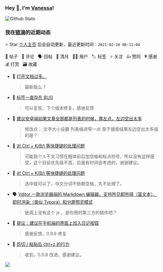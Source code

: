### Hey 👋, I'm [Vanessa](http://vanessa.b3log.org/)!

![Github Stats](https://github-readme-stats.vercel.app/api?username=Vanessa219&show_icons=true)

<!--events start -->

### 我在[链滴](https://ld246.com)的近期动态

⭐️ Star [个人主页](https://github.com/Vanessa219/Vanessa219) 后会自动更新，最近更新时间：`2021-02-16 08:11:04`

📝 帖子 &nbsp; 💬 评论 &nbsp; 🗣 回帖 &nbsp; 🌙 清月 &nbsp; 👨‍💻 用户 &nbsp; 🏷️ 标签 &nbsp; ⭐️ 关注 &nbsp; 👍 赞同 &nbsp; 💗 感谢 &nbsp; 💰 打赏 &nbsp; 🗃 收藏

* 💬 [打开文档过多。](https://ld246.com/article/1613394405336/comment/1613399833504#comments)

  > 最新版么？
* 💬 [标签一直存在 BUG](https://ld246.com/article/1613375495129/comment/1613377456702#comments)

  > 可以复现，下个版本修复，感谢反馈
* 💬 [建议安卓端如果文章全部都是列表的时候，靠左点，左边空出太多](https://ld246.com/article/1613359684546/comment/1613367273436#comments)

  > 修改点： 文字大小设置 列表缩进窄一点 至于搜索结果左边空出太多指的是？
* 💬 [对 Ctrl + K/B/I 等快捷键的处理问题](https://ld246.com/article/1613310780101/comment/1613366528066#comments)

  > 可能我个人不太习惯在粗体前后加空格和标点符号，所以没有这样感受。这个目前优先级不高，后面有时间会考虑的，谢谢建议。
* 💬 [对 Ctrl + K/B/I 等快捷键的处理问题](https://ld246.com/article/1613310780101/comment/1613358594660#comments)

  > 选中就可以了，中文分词不依赖空格，先不处理了。
* 🗣 [Vditor 一款浏览器端的 Markdown 编辑器，支持所见即所得（富文本）、即时渲染（类似 Typora）和分屏预览模式](https://ld246.com/article/1549638745630/comment/1613306855820#comments)

  > 链滴上没有这个 js ，是你用的第三方的插件吧？
* 💬 [提议：建议在手机端的界面上加入日记按钮](https://ld246.com/article/1613175835871/comment/1613217584080#comments)

  > 感谢反馈，0.9.8 修复
* 💬 [剪切 / 粘贴后 ctrl+z 的行为](https://ld246.com/article/1613210062352/comment/1613217411177#comments)

  > 收到，0.9.8 改进，感谢建议。


<!--events end -->

<a title="Hits" target="_blank" href="https://github.com/Vanessa219/Vanessa219"><img src="https://hits.b3log.org/Vanessa219/Vanessa219.svg"></a>
